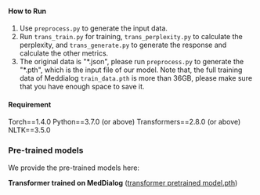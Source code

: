#### How to Run

1. Use `preprocess.py` to generate the input data.
2. Run `trans_train.py` for training, `trans_perplexity.py` to calculate the perplexity, and `trans_generate.py` to generate the response and calculate the other metrics.
3. The original data is "\*.json", please run `preprocess.py` to generate the "\*.pth", which is the input file of our model. Note that, the full training data of Meddialog `train_data.pth` is more than 36GB, please make sure that you have enough space to save it.



#### Requirement
Torch==1.4.0 
Python==3.7.0 (or above)
Transformers==2.8.0 (or above)
NLTK==3.5.0




### Pre-trained models
We provide the pre-trained models here:

**Transformer trained on MedDialog** ([transformer pretrained model.pth](https://drive.google.com/file/d/1C8K7fAHzR2eSqZMc9wugbTG-MMA_SUlj/view?usp=sharing))
